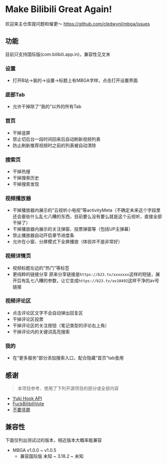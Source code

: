 # Make Bilibili Great Again!

欢迎来主仓库提问题和催更～ https://github.com/cledwynl/mbga/issues

## 功能

目前只支持国际版(com.bilibili.app.in)，兼容性见文末

### 设置

* 打开B站->我的->设置->标题上有MBGA字样，点击打开设置界面

### 底部Tab

* 允许干掉除了“我的”以外的所有Tab

### 首页

* 干掉竖屏
* 禁止切后台一段时间回来后自动刷新视频列表
* 防止刷新推荐视频时之前的列表被自动清除

### 搜索页

* 干掉热搜
* 干掉搜索历史
* 干掉搜索发现

### 视频播放器

* 干掉播放器内展示的“云视听小电视”等activityMeta（不确定未来这个字段里还会塞些什么乱七八糟的东西，目前要么没有要么就是这个云视听，直接全部干掉了）
* 干掉播放器内展示的关注弹窗、投票弹窗等（包括UP主弹幕）
* 禁止播放器自动开启章节进度条
* 允许在小窗、分屏模式下全屏播放（体验并不是非常好）

### 视频详情页

* 视频标题左边的“热门”等标签
* 更纯粹的链接分享
  原来分享链接是`https://b23.tv/xxxxxxx`这样的短链，展开后有乱七八糟的参数，让它变成`https://b23.tv/av10492`这样干净的av号链接

### 视频评论区

* 点击评论区文字不会自动弹出回复区
* 干掉评论区投票
* 干掉评论区的关注按钮（笔记类型的评论右上角）
* 干掉评论内的关键词高亮搜索

### 我的

* 在“更多服务”部分添加搜索入口，配合隐藏“首页”tab食用

## 感谢

> 本项目参考、使用了下列开源项目的部分或全部内容

* [Yuki Hook API](https://github.com/HighCapable/YukiHookAPI)
* [FuckBilibiliVote](https://github.com/zerorooot/FuckBilibiliVote)
* [不要竖屏](https://github.com/WankkoRee/Portrait2Landscape)

## 兼容性

下面仅列出测试过的版本，相近版本大概率能兼容

* MBGA v1.0.0 ~ v1.0.5
  * 兼容国际版 未知 ~ 3.18.2 ~ 未知
